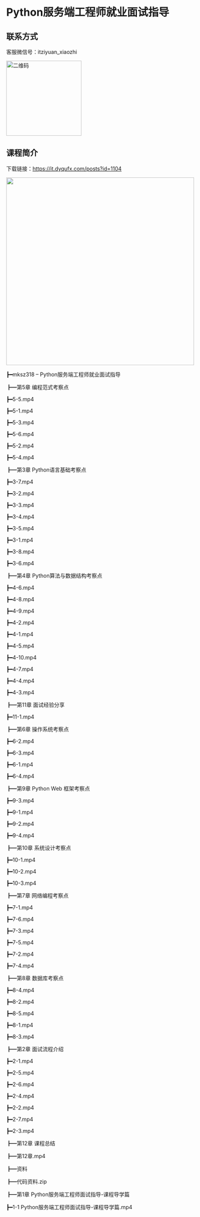 # Python服务端工程师就业面试指导

## 联系方式

客服微信号：itziyuan_xiaozhi

<img src="https://ziyuanyun.oss-cn-guangzhou.aliyuncs.com/common/20240614073449/666b82192834a.jpg" width="200" height="200" alt="二维码">

## 课程简介

下载链接：https://it.dyqufx.com/posts?id=1104

<img src="https://ziyuanyun.oss-cn-guangzhou.aliyuncs.com/yun/20240515153615/664465ef096dc.jpg" width="500" alt="">

  ┣━mksz318 &#8211; Python服务端工程师就业面试指导

 ┣━第5章 编程范式考察点

 ┣━5-5.mp4

 ┣━5-1.mp4

 ┣━5-3.mp4

 ┣━5-6.mp4

 ┣━5-2.mp4

 ┣━5-4.mp4

 ┣━第3章 Python语言基础考察点

 ┣━3-7.mp4

 ┣━3-2.mp4

 ┣━3-3.mp4

 ┣━3-4.mp4

 ┣━3-5.mp4

 ┣━3-1.mp4

 ┣━3-8.mp4

 ┣━3-6.mp4

 ┣━第4章 Python算法与数据结构考察点

 ┣━4-6.mp4

 ┣━4-8.mp4

 ┣━4-9.mp4

 ┣━4-2.mp4

 ┣━4-1.mp4

 ┣━4-5.mp4

 ┣━4-10.mp4

 ┣━4-7.mp4

 ┣━4-4.mp4

 ┣━4-3.mp4

 ┣━第11章 面试经验分享

 ┣━11-1.mp4

 ┣━第6章 操作系统考察点

 ┣━6-2.mp4

 ┣━6-3.mp4

 ┣━6-1.mp4

 ┣━6-4.mp4

 ┣━第9章 Python Web 框架考察点

 ┣━9-3.mp4

 ┣━9-1.mp4

 ┣━9-2.mp4

 ┣━9-4.mp4

 ┣━第10章 系统设计考察点

 ┣━10-1.mp4

 ┣━10-2.mp4

 ┣━10-3.mp4

 ┣━第7章 网络编程考察点

 ┣━7-1.mp4

 ┣━7-6.mp4

 ┣━7-3.mp4

 ┣━7-5.mp4

 ┣━7-2.mp4

 ┣━7-4.mp4

 ┣━第8章 数据库考察点

 ┣━8-4.mp4

 ┣━8-2.mp4

 ┣━8-5.mp4

 ┣━8-1.mp4

 ┣━8-3.mp4

 ┣━第2章 面试流程介绍

 ┣━2-1.mp4

 ┣━2-5.mp4

 ┣━2-6.mp4

 ┣━2-4.mp4

 ┣━2-2.mp4

 ┣━2-7.mp4

 ┣━2-3.mp4

 ┣━第12章 课程总结

 ┣━第12章.mp4

 ┣━资料

 ┣━代码资料.zip

 ┣━第1章 Python服务端工程师面试指导-课程导学篇

 ┣━1-1 Python服务端工程师面试指导-课程导学篇.mp4

  